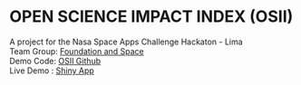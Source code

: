 # OPEN SCIENCE IMPACT INDEX (OSII)
A project for the Nasa Space Apps Challenge Hackaton - Lima  
Team Group: [Foundation and Space](https://www.spaceappschallenge.org/2023/find-a-team/foundation-and-space/)  
Demo Code: [OSII Github](https://github.com/SJacoboZavaleta/OSIS)  
Live Demo : [Shiny App](https://sergiojacobozavaleta.shinyapps.io/OSIS/)
